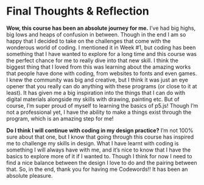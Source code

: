 # Final Thoughts & Reflection

**Wow, this course has been an absolute journey for me.** I’ve had big highs, big lows and heaps of confusion in between. Though in the end I am so happy that I decided to take on the challenges that come with the wonderous world of coding. I mentioned it in Week #1, but coding has been something that I have wanted to explore for a long time and this course was the perfect chance for me to really dive into that new skill. I think the biggest thing that I loved from this was learning about the amazing works that people have done with coding, from websites to fonts and even games. I knew the community was big and creative, but I think it was just an eye opener that you really can do anything with these programs (or close to it at least). It has given me a big inspiration into the things that I can do with digital materials alongside my skills with drawing, painting etc. But of course, I’m super proud of myself to learning the basics of p5.js! Though I’m not a professional yet, I have the ability to make a things exist through the program, which is an amazing step for me!

**Do I think I will continue with coding in my design practice?** I’m not 100% sure about that one, but I know that going through this course has inspired me to challenge my skills in design. What I have learnt with coding is something I will always have with me, and it’s nice to know that I have the basics to explore more of it if I wanted to. Though I think for now I need to find a nice balance between the design I love to do and the pairing between that. So, in the end, thank you for having me Codewords!! It has been an absolute pleasure.   
  

